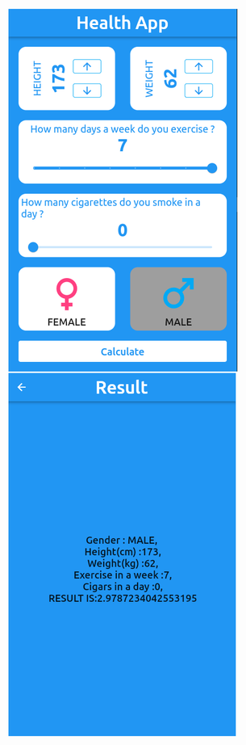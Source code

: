 ![alt text](https://github.com/durmusgulbahar/flutter_exercises/blob/main/health_app/Screenshot%20from%202021-10-31%2020-11-59.png)
![alt text](https://github.com/durmusgulbahar/flutter_exercises/blob/main/health_app/Screenshot%20from%202021-10-31%2020-13-45.png)
